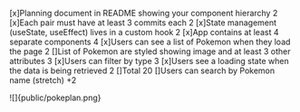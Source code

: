 [x]Planning document in README showing your component hierarchy 2
[x]Each pair must have at least 3 commits each 2
[x]State management (useState, useEffect) lives in a custom hook 2
[x]App contains at least 4 separate components 4
[x]Users can see a list of Pokemon when they load the page 2
[]List of Pokemon are styled showing image and at least 3 other attributes 3
[x]Users can filter by type 3
[x]Users see a loading state when the data is being retrieved 2
[]Total 20
[]Users can search by Pokemon name (stretch) +2

![]{public/pokeplan.png}
